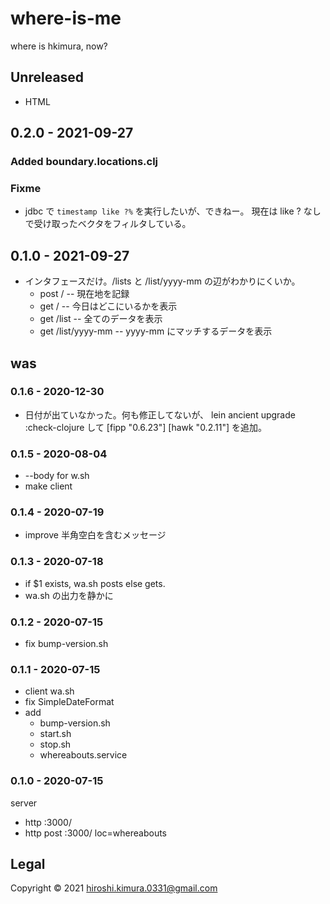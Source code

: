 # where-is-me

where is hkimura, now?

## Unreleased
* HTML


## 0.2.0 - 2021-09-27
### Added boundary.locations.clj
### Fixme
* jdbc で `timestamp like ?%` を実行したいが、できねー。
  現在は like ? なしで受け取ったベクタをフィルタしている。

## 0.1.0 - 2021-09-27
* インタフェースだけ。/lists と /list/yyyy-mm の辺がわかりにくいか。
  * post / -- 現在地を記録
  * get  / -- 今日はどこにいるかを表示
  * get  /list -- 全てのデータを表示
  * get  /list/yyyy-mm -- yyyy-mm にマッチするデータを表示

## was

### 0.1.6 - 2020-12-30
* 日付が出ていなかった。何も修正してないが、
  lein ancient upgrade :check-clojure して
  [fipp "0.6.23"]
  [hawk "0.2.11"]
  を追加。

### 0.1.5 - 2020-08-04
* --body for w.sh
* make client

### 0.1.4 - 2020-07-19
* improve 半角空白を含むメッセージ

### 0.1.3 - 2020-07-18
* if $1 exists, wa.sh posts else gets.
* wa.sh の出力を静かに

### 0.1.2 - 2020-07-15
* fix bump-version.sh

### 0.1.1 - 2020-07-15
* client wa.sh
* fix SimpleDateFormat
* add
    * bump-version.sh
    * start.sh
    * stop.sh
    * whereabouts.service

### 0.1.0 - 2020-07-15
server
* http :3000/
* http post :3000/ loc=whereabouts

## Legal

Copyright © 2021 hiroshi.kimura.0331@gmail.com
